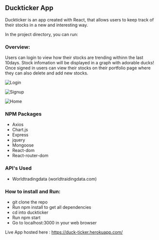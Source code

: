 ## Duckticker App

Duckticker is an app created with React, that allows users to keep track of their stocks in a new and interesting way.

In the project directory, you can run:

### Overview:

Users can login to view how their stocks  are trending withinn the last 10days. Stock infomation will be displayed in a graph with adorable ducks!
Once signed in users can view their stocks on their portfolio page where they can also delete and add new stocks.

![Login](https://user-images.githubusercontent.com/55859138/77607414-7b11a780-6ed7-11ea-8fd9-1bab64cfb00f.png)

![Signup](https://user-images.githubusercontent.com/55859138/77607435-89f85a00-6ed7-11ea-9d00-a1aca24ceb2b.png)

![Home](https://user-images.githubusercontent.com/55859138/77607440-8e247780-6ed7-11ea-89d9-6982a92717c1.png)

### NPM Packages
- Axios
- Chart.js
- Express
- jquery
- Mongoose
- React-dom
- React-router-dom


### API's Used
- Worldtradingdata  (worldtraidingdata.com)


### How to install and Run:
- git clone the repo
- Run npm install to get all dependencies
- cd into duckticker
- Run npm start
- Go to localhost:3000 in your web browser

Live App hosted here : https://duck-ticker.herokuapp.com/

